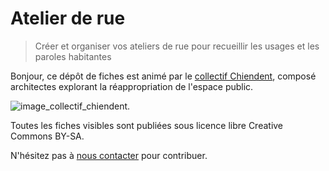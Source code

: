 # Atelier de rue

> Créer et organiser vos ateliers de rue pour recueillir les usages et les paroles habitantes

Bonjour, ce dépôt de fiches est animé par le [collectif Chiendent](https://www.facebook.com/co.chiendent), composé architectes explorant la réappropriation de l'espace public. 

![image_collectif_chiendent](https://scontent-cdg2-1.xx.fbcdn.net/v/t1.0-9/1004553_1682327655319355_2263023324269235792_n.jpg?oh=2558bd6097be6150aef5e4cc5c8ff9d9&oe=57BE1AFC).

Toutes les fiches visibles sont publiées sous licence libre Creative Commons BY-SA.

N'hésitez pas à [nous contacter](corentinseyfried@hotmail.fr) pour contribuer. 
